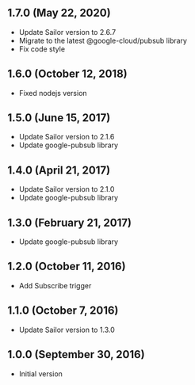 ## 1.7.0 (May 22, 2020)

* Update Sailor version to 2.6.7
* Migrate to the latest @google-cloud/pubsub library
* Fix code style

## 1.6.0 (October 12, 2018)

* Fixed nodejs version

## 1.5.0 (June 15, 2017)

* Update Sailor version to 2.1.6
* Update google-pubsub library

## 1.4.0 (April 21, 2017)

* Update Sailor version to 2.1.0
* Update google-pubsub library

## 1.3.0 (February 21, 2017)

* Update google-pubsub library

## 1.2.0 (October 11, 2016)

* Add Subscribe trigger

## 1.1.0 (October 7, 2016)

* Update Sailor version to 1.3.0

## 1.0.0 (September 30, 2016)

* Initial version
